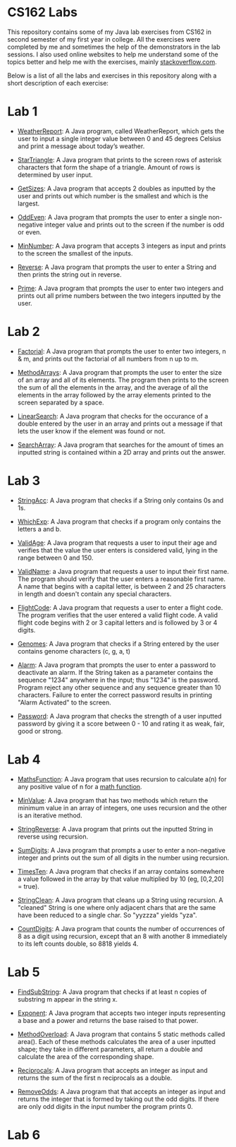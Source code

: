 # CS162 Labs
This repository contains some of my Java lab exercises from CS162 in second semester of my first year in college. All the exercises were completed by me and sometimes the help of the demonstrators in the lab sessions. I also used online websites to help me understand some of the topics better and help me with the exercises, mainly [stackoverflow.com](https://stackoverflow.com/).

Below is a list of all the labs and exercises in this repository along with a short description of each exercise:

# Lab 1
- [WeatherReport](https://github.com/ArturMK98/CS162-Labs/blob/master/Lab%201/WeatherReport.java): A Java program, called WeatherReport, which gets the user to input a single integer value between 0 and 45 degrees Celsius and print a message about today’s weather.

- [StarTriangle](https://github.com/ArturMK98/CS162-Labs/blob/master/Lab%201/StarTriangle.java): A Java program that prints to the screen rows of asterisk characters that form the shape of a triangle. Amount of rows is determined by user input.

- [GetSizes](https://github.com/ArturMK98/CS162-Labs/blob/master/Lab%201/GetSizes.java): A Java program that accepts 2 doubles as inputted by the user and prints out which number is the smallest and which is the largest.

- [OddEven](https://github.com/ArturMK98/CS162-Labs/blob/master/Lab%201/OddEven.java): A Java program that prompts the user to enter a single non-negative integer value and prints out to the screen if the number is odd or even.

- [MinNumber](https://github.com/ArturMK98/CS162-Labs/blob/master/Lab%201/MinNumber.java): A Java program that accepts 3 integers as input and prints to the screen the smallest of the inputs.

- [Reverse](https://github.com/ArturMK98/CS162-Labs/blob/master/Lab%201/Reverse.java): A Java program that prompts the user to enter a String and then prints the string out in reverse.

- [Prime](https://github.com/ArturMK98/CS162-Labs/blob/master/Lab%201/Prime.java): A Java program that prompts the user to enter two integers and prints out all prime numbers between the two integers inputted by the user.

# Lab 2
- [Factorial](https://github.com/ArturMK98/CS162-Labs/blob/master/Lab%202/Factorial.java): A Java program that prompts the user to enter two integers, n & m, and prints out the factorial of all numbers from n up to m.

- [MethodArrays](https://github.com/ArturMK98/CS162-Labs/blob/master/Lab%202/MethodsArrays.java): A Java program that prompts the user to enter the size of an array and all of its elements. The program then prints to the screen the sum of all the elements in the array, and the average of all the elements in the array followed by the array elements printed to the screen separated by a space.

- [LinearSearch](https://github.com/ArturMK98/CS162-Labs/blob/master/Lab%202/LinearSearch.java): A Java program that checks for the occurance of a double entered by the user in an array and prints out a message if that lets the user know if the element was found or not.

- [SearchArray](https://github.com/ArturMK98/CS162-Labs/blob/master/Lab%202/SearchArray.java): A Java program that searches for the amount of times an inputted string is contained within a 2D array and prints out the answer.

# Lab 3
- [StringAcc](https://github.com/ArturMK98/CS162-Labs/blob/master/Lab%203/StringAcc.java): A Java program that checks if a String only contains 0s and 1s.

- [WhichExp](https://github.com/ArturMK98/CS162-Labs/blob/master/Lab%203/WhichExp.java): A Java program that checks if a program only contains the letters a and b.

- [ValidAge](https://github.com/ArturMK98/CS162-Labs/blob/master/Lab%203/ValidAge.java): A Java program that requests a user to input their age and verifies that the value the user enters is considered valid, lying in the range between 0 and 150.

- [ValidName](https://github.com/ArturMK98/CS162-Labs/blob/master/Lab%203/ValidName.java): a Java program that requests a user to input their first name. The program should verify that the user enters a reasonable first name. A name that begins with a capital letter, is between 2 and 25 characters in length and doesn't contain any special characters.

- [FlightCode](https://github.com/ArturMK98/CS162-Labs/blob/master/Lab%203/FlightCode.java): A Java program that requests a user to enter a flight code. The program verifies that the user entered a valid flight code. A valid flight code begins with 2 or 3 capital letters and is followed by 3 or 4 digits.

- [Genomes](https://github.com/ArturMK98/CS162-Labs/blob/master/Lab%203/Genomes.java): A Java program that checks if a String entered by the user contains genome characters (c, g, a, t)

- [Alarm](https://github.com/ArturMK98/CS162-Labs/blob/master/Lab%203/Alarm.java): A Java program that prompts the user to enter a password to deactivate an alarm. If the String taken as a parameter contains the sequence "1234" anywhere in the input; thus "1234" is the password. Program reject any other sequence and any sequence greater than 10 characters. Failure to enter the correct password results in printing "Alarm Activated" to the screen.

- [Password](https://github.com/ArturMK98/CS162-Labs/blob/master/Lab%203/Password.java): A Java program that checks the strength of a user inputted password by giving it a score between 0 - 10 and rating it as weak, fair, good or strong.

# Lab 4
- [MathsFunction](https://github.com/ArturMK98/CS162-Labs/blob/master/Lab%204/MathsFunction.java): A Java program that uses recursion to calculate a(n) for any positive value of n for a [math function](https://github.com/ArturMK98/CS162-Labs/blob/master/Lab%204/Function.JPG).

- [MinValue](https://github.com/ArturMK98/CS162-Labs/blob/master/Lab%204/MinValue.java): A Java program that has two methods which return the minimum value in an array of integers, one uses recursion and the other is an iterative method.

- [StringReverse](https://github.com/ArturMK98/CS162-Labs/blob/master/Lab%204/StringReverse.java): A Java program that prints out the inputted String in reverse using recursion.

- [SumDigits](https://github.com/ArturMK98/CS162-Labs/blob/master/Lab%204/SumDigits.java): A Java program that prompts a user to enter a non-negative integer and prints out the sum of all digits in the number using recursion.

- [TimesTen](https://github.com/ArturMK98/CS162-Labs/blob/master/Lab%204/TimesTen.java): A Java program that checks if an array contains somewhere a value followed in the array by that value multiplied by 10 (eg, [0,2,20] = true).

- [StringClean](https://github.com/ArturMK98/CS162-Labs/blob/master/Lab%204/StringClean.java): A Java program that cleans up a String using recursion. A "cleaned" String is one where only adjacent chars that are the same have been reduced to a single char. So "yyzzza" yields "yza".

- [CountDigits](https://github.com/ArturMK98/CS162-Labs/blob/master/Lab%204/CountDigits.java): A Java program that counts the number of occurrences of 8 as a digit using recursion, except that an 8 with another 8 immediately to its left counts double, so 8818 yields 4.

# Lab 5
- [FindSubString](https://github.com/ArturMK98/CS162-Labs/blob/master/Lab%205/FindSubString.java): A Java program that checks if at least n copies of substring m appear in the string x.

- [Exponent](https://github.com/ArturMK98/CS162-Labs/blob/master/Lab%205/Exponent.java): A Java program that accepts two integer inputs representing a base and a power and returns the base raised to that power.

- [MethodOverload](https://github.com/ArturMK98/CS162-Labs/blob/master/Lab%205/MethodOverload.java): A Java program that contains 5 static methods called area(). Each of these methods calculates the area of a user inputted shape; they take in different parameters, all return a double and calculate the area of the corresponding shape.

- [Reciprocals](https://github.com/ArturMK98/CS162-Labs/blob/master/Lab%205/Reciprocals.java): A Java program that accepts an integer as input and returns the sum of the first n reciprocals as a double.

- [RemoveOdds](https://github.com/ArturMK98/CS162-Labs/blob/master/Lab%205/RemoveOdds.java): A Java program that that accepts an integer as input and returns the integer that is formed by taking out the odd digits. If there are only odd digits in the input number the program prints 0.

# Lab 6



